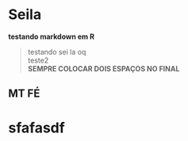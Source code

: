 # Seila

**testando markdown em R**

> testando sei la oq  
> teste2  
> **SEMPRE COLOCAR DOIS ESPAÇOS NO FINAL**

## MT FÉ
# sfafasdf


